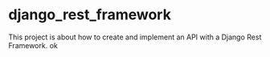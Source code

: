 # django_rest_framework
This project is about how to create and implement an API  with a Django Rest Framework.
ok